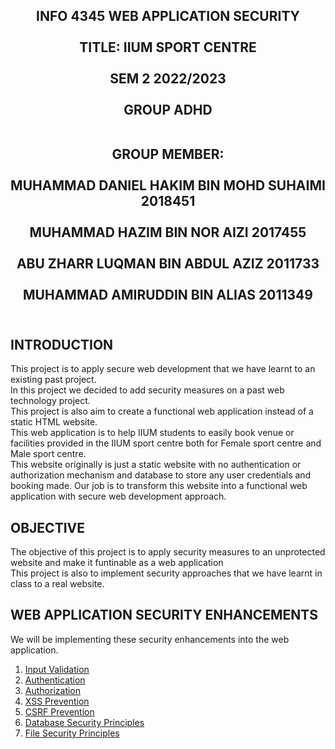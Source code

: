 <h2 align="center">
INFO 4345 WEB APPLICATION SECURITY <br> <br>
TITLE: IIUM SPORT CENTRE <br> <br>
SEM 2 2022/2023 <br> <br>
GROUP ADHD <br> <br>

GROUP MEMBER: <br> <br>
MUHAMMAD DANIEL HAKIM BIN MOHD SUHAIMI 2018451 <br> <br>
MUHAMMAD HAZIM BIN NOR AIZI 2017455 <br> <br>
ABU ZHARR LUQMAN BIN ABDUL AZIZ 2011733<br> <br>
MUHAMMAD AMIRUDDIN BIN ALIAS 2011349 <br> <br>
</h2>

## INTRODUCTION

This project is to apply secure web development that we have learnt to an existing past project. <br>
In this project we decided to add security measures on a past web technology project. <br>
This project is also aim to create a functional web application instead of a static HTML website. <br>
This web application is to help IIUM students to easily book venue or facilities provided in the IIUM sport centre both for Female sport centre and Male sport centre. <br>
This website originally is just a static website with no authentication or authorization mechanism and database to store any user credentials and booking made. Our job is to transform this website into a functional web application with secure web development approach.

## OBJECTIVE

The objective of this project is to apply security measures to an unprotected website and make it funtinable as a web application<br>
This project is also to implement security approaches that we have learnt in class to a real website.

## WEB APPLICATION SECURITY ENHANCEMENTS

We will be implementing these security enhancements into the web application.
1. [Input Validation](Report/Input_Validation.md)
2. [Authentication](Report/Authentication.md)
3. [Authorization](Report/Authorization.md)
4. [XSS Prevention](Report/XSS.md)
5. [CSRF Prevention](Report/CSRF.md)
6. [Database Security Principles](Report/Database_Security_Principle.md)
7. [File Security Principles](Report/File_Security_Principle.md)
